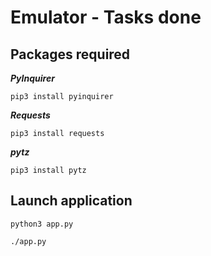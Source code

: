 # Emulator - Tasks done

## Packages required

***PyInquirer***

```Python3
pip3 install pyinquirer
```

***Requests***

```Python3
pip3 install requests
```

***pytz***

```Python3
pip3 install pytz
```

## Launch application

```Python3
python3 app.py
```

```Python3
./app.py
```


